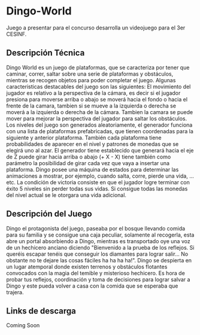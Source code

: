 # Dingo-World
Juego a presentar para el concurso desarrolla un videojuego para el 3er CESINF.

## Descripción Técnica 

Dingo World es un juego de plataformas, que se caracteriza por tener que caminar, correr, saltar sobre una serie de plataformas y obstáculos, mientras se recogen objetos para poder completar el juego. Algunas caracteristicas destacables del juego son las siguientes: El movimiento del jugador es relativo a la perspectiva de la cámara, es decir si el jugador presiona para moverse arriba o abajo se moverá hacia el fondo o hacia el frente de la camara, tambien si se mueve a la izquierda o derecha se moverá a la izquierda o derecha de la cámara. Tambien la camara se puede mover para mejorar la perspectiva del jugador para saltar los obstáculos. Los niveles del juego son generados aleatoriamente, el generador funciona con una lista de plataformas prefabricadas, que tienen coordenadas para la siguiente y anterior plataforma. También cada plataforma tiene probabilidades de aparecer en el nivel y patrones de monedas que se elegirá uno al azar. El generador tiene establecido que generará hacia el eje de Z puede girar hacia arriba o abajo (+ X - X) tiene también como parámetro la posibilidad de girar cada vez que vaya a insertar una plataforma. Dingo posee una máquina de estados para determinar las animaciones a mostrar, por ejemplo, cuando salta, corre, pierde una vida, ... etc. La condición de victoria consiste en que el jugador logre terminar con éxito 5 niveles sin perder todas sus vidas. Si consigue todas las monedas del nivel actual se le otorgara una vida adicional.

## Descripción del Juego
Dingo el protagonista del juego, paseaba por el bosque llevando comida para su familia y se consigue una caja peculiar, solamente al recogerla, esta abre un portal absorbiendo a Dingo, mientras es transportado oye una voz de un hechicero anciano diciendo "Bienvenido a la prueba de los reflejos. Si queréis escapar tenéis que conseguir los diamantes para lograr salir... No obstante no te dejare las cosas fáciles ha ha ha ha!". Dingo se despierta en un lugar atemporal donde existen terrenos y obstáculos flotantes convocados con la magia del temible y misterioso hechicero. Es hora de probar tus reflejos, coordinación y toma de decisiones para lograr salvar a Dingo y este pueda volver a casa con la comida que se esperaba que trajera.


## Links de descarga 

Coming Soon
